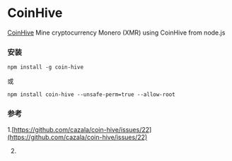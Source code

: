 # CoinHive

[CoinHive](https://github.com/cazala/coin-hive) Mine cryptocurrency Monero (XMR) using CoinHive from node.js

### 安装

```
npm install -g coin-hive

```
或

```
npm install coin-hive --unsafe-perm=true --allow-root

```
### 参考
1.[https://github.com/cazala/coin-hive/issues/22](https://github.com/cazala/coin-hive/issues/22)

2.
